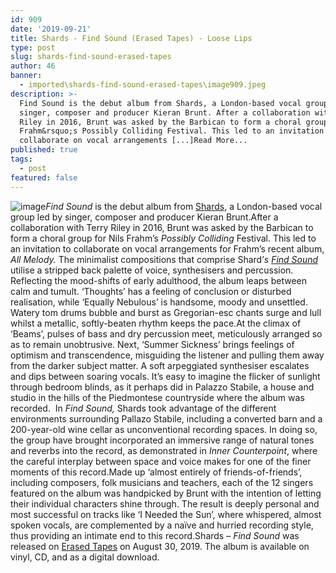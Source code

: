 ```yaml
---
id: 909
date: '2019-09-21'
title: Shards - Find Sound (Erased Tapes) - Loose Lips
type: post
slug: shards-find-sound-erased-tapes
author: 46
banner:
  - imported\shards-find-sound-erased-tapes\image909.jpeg
description: >-
  Find Sound is the debut album from Shards, a London-based vocal group led by
  singer, composer and producer Kieran Brunt. After a collaboration with Terry
  Riley in 2016, Brunt was asked by the Barbican to form a choral group for Nils
  Frahm&rsquo;s Possibly Colliding Festival. This led to an invitation to
  collaborate on vocal arrangements [...]Read More...
published: true
tags:
  - post
featured: false
---
```

![image](../imported\shards-find-sound-erased-tapes\image909.jpeg)_Find Sound_ is the debut album from [Shards](https://www.facebook.com/shardsvoices/), a London-based vocal group led by singer, composer and producer Kieran Brunt.After a collaboration with Terry Riley in 2016, Brunt was asked by the Barbican to form a choral group for Nils Frahm’s _Possibly Colliding_ Festival. This led to an invitation to collaborate on vocal arrangements for Frahm’s recent album, _All Melody._ The minimalist compositions that comprise Shard’_s_ [_Find Sound_](https://shardsvoices.bandcamp.com/) utilise a stripped back palette of voice, synthesisers and percussion. Reflecting the mood-shifts of early adulthood, the album leaps between calm and tumult. ‘Thoughts’ has a feeling of conclusion or disturbed realisation, while ‘Equally Nebulous’ is handsome, moody and unsettled. Watery tom drums bubble and burst as Gregorian-esc chants surge and lull whilst a metallic, softly-beaten rhythm keeps the pace.At the climax of ‘Beams’, pulses of bass and dry percussion meet, meticulously arranged so as to remain unobtrusive. Next, ‘Summer Sickness’ brings feelings of optimism and transcendence, misguiding the listener and pulling them away from the darker subject matter. A soft arpeggiated synthesiser escalates and dips between soaring vocals. It’s easy to imagine the flicker of sunlight through bedroom blinds, as it perhaps did in Palazzo Stabile, a house and studio in the hills of the Piedmontese countryside where the album was recorded.  In _Find Sound,_ Shards took advantage of the different environments surrounding Pallazo Stabile, including a converted barn and a 200-year-old wine cellar as unconventional recording spaces. In doing so, the group have brought incorporated an immersive range of natural tones and reverbs into the record, as demonstrated in _Inner Counterpoint_, where the careful interplay between space and voice makes for one of the finer moments of this record.Made up ‘almost entirely of friends-of-friends’, including composers, folk musicians and teachers, each of the 12 singers featured on the album was handpicked by Brunt with the intention of letting their individual characters shine through. The result is deeply personal and most successful on tracks like ‘I Needed the Sun’, where whispered, almost spoken vocals, are complemented by a naïve and hurried recording style, thus providing an intimate end to this record.Shards – _Find Sound_ was released on [Erased Tapes](http://www.erasedtapes.com) on August 30, 2019. The album is available on vinyl, CD, and as a digital download.